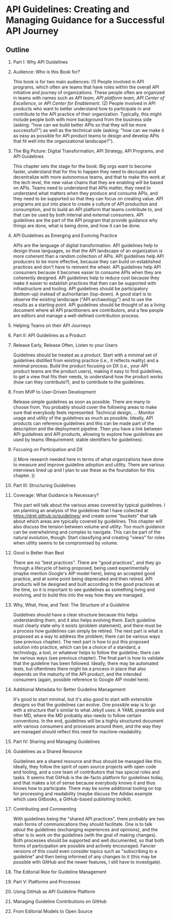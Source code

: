 # API Guidelines: Creating and Managing Guidance for a Successful API Journey

## Outline

1. Part I: Why API Guidelines
 1. Audience: Who is this Book for?
 
    This book is for two main audiences: (1) People involved in API programs, which often are teams that have roles within the overall API initiative and journey of organizations. These people often are organized in teams with names such as *API team*, *API platform team*, *API Center of Excellence*, or *API Center for Enablement*. (2) People involved in API products who want to better understand how to participate in and contribute to the API practice of their organization. Typically, this might include people both with more background from the business side (asking: "how can we build better APIs so that they will be more successful?") as well as the technical side (asking: "how can we make it as easy as possible for API product teams to design and develop APIs that fit well into the organizational landscape?").

 1. The Big Picture: Digital Transformation, API Strategy, API Programs, and API Guidelines

    This chapter sets the stage for the book: Big orgs want to become faster, understand that for this to happen they need to decouple and decentralize with more autonomous teams, and that to make this work at the tech level, the new value chains that they are enabling will be based on APIs. Teams need to understand that APIs matter, they need to understand what matters when they produce and consume APIs, and they need to be supported so that they can focus on creating value. API programs are put into place to create a culture of API production and consumption, and to build an API platform that teams contribute to, and that can be used by both internal and external consumers. API guidelines are the part of the API program that provide guidance why things are done, what is being done, and how it can be done.
 
 1. API Guidelines as Emerging and Evolving Practice

    APIs are the language of digital transformation. API guidelines help to design those languages, so that the API landscape of an organization is more coherent than a random collection of APIs. API guidelines help API producers to be more effective, because they can build on established practices and don't have to reinvent the wheel. API guidelines help API consumers because it becomes easier to consume APIs when they are coherently designed. API guidelines help to reduce cost because they make it easier to establish practices that then can be supported with infrastructure and tooling. API guidelines should be participatory (bottom-up) instead of authoritarian (top-down). A good start is to observe the existing landscape ("API archaeology") and to use the results as a starting point. API guidelines should be thought of as a living document where all API practitioners are contributors, and a few people are editors and manage a well-defined contribution process.
 
 1. Helping Teams on their API Journeys

1. Part II: API Guidelines as a Product
 1. Release Early, Release Often, Listen to your Users
 
    Guidelines should be treated as a product. Start with a minimal set of guidelines distilled from existing practice (i.e., it reflects reality) and a minimal process. Build the product focusing on DX (i.e., your API product teams are the product users), making it easy to find guidelines, to get a view that fits their needs, to understand how the product works (how can they contribute?), and to contribute to the guidelines.
 
 1. From MVP to User-Driven Development
 
    Release simple guidelines as soon as possible. There are many to choose from. You probably should cover the following areas to make sure that everybody feels represented: Technical design, ... Monitor usage and utility of the guidelines as much as possible. Ideally, API products can reference guidelines and this can be made part of the description and the deployment pipeline. Then you have a link between API guidelines and API products, allowing to explore how guidelines are used by teams (Requirement: stable identifiers for guidelines).
    
 1. Focusing on Participation and DX
 
    (( More research needed here in terms of what organizations have done to measure and improve guideline adoption and utility. There are various interviews lined up and I plan to use these as the foundation for this chapter. ))

1. Part III: Structuring Guidelines
 1. Coverage: What Guidance is Necessary?
 
    This part will talk about the various areas covered by typical guidelines. I am planning an analysis of the guidelines that I have collected at https://dret.github.io/guidelines/ and create some "buckets" that talk about which areas are typically covered by guidelines. This chapter will also discuss the tension between volume and utility: Too much guidance can be overwhelming and complex to navigate. This can be part of the natural evolution, though: Start classifying and creating "views" for roles when utility seems to be compromised by volume.
 
 1. Good is Better than Best

    There are no "best practices". There are "good practices", and they go through a lifecycle of being proposed, being used experimentally (maybe mention Google's AIP model here), being an accepted good practice, and at some point being deprecated and then retired. API products will be designed and built according to the good practices at the time, so it is important to see guidelines as something living and evolving, and to build this into the way how they are managed.
  
 1. Why, What, How, and Test: The Structure of a Guideline
 
    Guidelines should have a clear structure because this helps understanding them, and it also helps evolving them. Each guideline must clearly state why it exists (problem statement), and there must be a process how guidelines can simply be retired. The next part is what is proposed as a way to address the problem; there can be various ways (see previous chapter). The next part is how to put this proposed solution into practice, which can be a choice of a standard, a technology, a tool, or whatever helps to follow the guideline; there can be various ways (see previous chapter). The final part is how to validate that the guideline has been followed. Ideally, there may be automated tests, but oftentimes there might be a process in place that also depends on the maturity of the API product, and the intended consumers (again, possible reference to Google AIP model here).
 
 1. Additional Metadata for Better Guideline Management
 
    It's good to start minimal, but it's also good to start with extensible designs so that the guidelines can evolve. One possible way is to go with a structure that's similar to what Jekyll uses: A YAML preamble and then MD, where the MD probably also needs to follow certain conventions. In the end, guidelines will be a highly structured document with various consumers and processes around them, and the way they are managed should reflect this need for machine-readability.

1. Part IV: Sharing and Managing Guidelines
 1. Guidelines as a Shared Resource

    Guidelines are a shared resource and thus should be managed like this. Ideally, they follow the spirit of open source projects with open code and tooling, and a core team of contributors that has special roles and tasks. It seems that GitHub is the de-facto platform for guidelines today, and that makes a lot of sense because everybody knows it and thus knows how to participate. There may be some additional tooling on top for processing and readability (maybe discuss the Adidas example which uses Gitbooks, a GitHub-based publishing toolkit).
 
 1. Contributing and Commenting

    With guidelines being the "shared API practices", there probably are two main forms of communications they should facilitate. One is to talk *about* the guidelines (exchanging experiences and opinions), and the other is to *work on* the guidelines (with the goal of making changes). Both processes should be supported and well documented, so that both forms of participation are possible and actively encouraged. Fancier versions of this could even consider topics such as "subscribing to a guideline" and then being informed of any changes to it (this may be possible with GitHub and the newer features, I still have to investigate).
 
 1. The Editorial Role for Guideline Management
 
1. Part V: Platforms and Processes
 1. Using GitHub as API Guideline Platform
 1. Managing Guideline Contributions on GitHub
 1. From Editorial Models to Open Source
